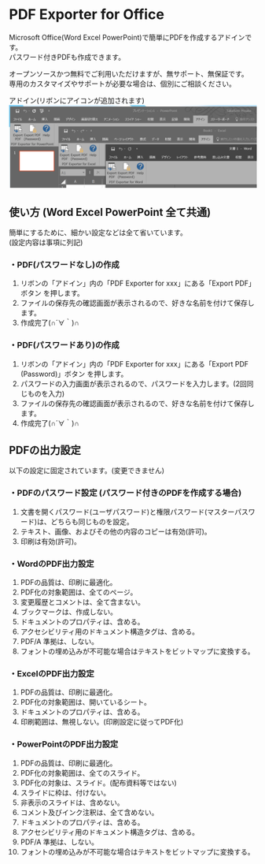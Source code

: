 PDF Exporter for Office
========

Microsoft Office(Word Excel PowerPoint)で簡単にPDFを作成するアドインです。  
パスワード付きPDFも作成できます。  

オープンソースかつ無料でご利用いただけますが、無サポート、無保証です。  
専用のカスタマイズやサポートが必要な場合は、個別にご相談ください。  

アドイン(リボンにアイコンが追加されます)  
![Screenshot](https://github.com/t-miyake/PdfExporterForOffice/blob/master/Screenshots/Screenshot.png) 


## 使い方 (Word Excel PowerPoint 全て共通)  
簡単にするために、細かい設定などは全て省いています。  
(設定内容は事項に列記)

### ・PDF(パスワードなし)の作成  
1. リボンの「アドイン」内の「PDF Exporter for xxx」にある「Export PDF」ボタン を押します。
1. ファイルの保存先の確認画面が表示されるので、好きな名前を付けて保存します。
1. 作成完了(∩´∀｀)∩   
 
### ・PDF(パスワードあり)の作成  
1. リボンの「アドイン」内の「PDF Exporter for xxx」にある「Export PDF (Password)」ボタン を押します。
1. パスワードの入力画面が表示されるので、パスワードを入力します。(2回同じものを入力)
1. ファイルの保存先の確認画面が表示されるので、好きな名前を付けて保存します。
1. 作成完了(∩´∀｀)∩  
  
## PDFの出力設定
以下の設定に固定されています。(変更できません)

### ・PDFのパスワード設定 (パスワード付きのPDFを作成する場合)
1. 文書を開くパスワード(ユーザパスワード)と権限パスワード(マスターパスワード)は、どちらも同じものを設定。
1. テキスト、画像、およびその他の内容のコピーは有効(許可)。
1. 印刷は有効(許可)。

### ・WordのPDF出力設定  
1. PDFの品質は、印刷に最適化。  
1. PDF化の対象範囲は、全てのページ。  
1. 変更履歴とコメントは、全て含まない。  
1. ブックマークは、作成しない。  
1. ドキュメントのプロパティは、含める。  
1. アクセシビリティ用のドキュメント構造タグは、含める。  
1. PDF/A 準拠は、しない。  
1. フォントの埋め込みが不可能な場合はテキストをビットマップに変換する。  

### ・ExcelのPDF出力設定
1. PDFの品質は、印刷に最適化。
1. PDF化の対象範囲は、開いているシート。
1. ドキュメントのプロパティは、含める。
1. 印刷範囲は、無視しない。(印刷設定に従ってPDF化)

### ・PowerPointのPDF出力設定
 1. PDFの品質は、印刷に最適化。
 1. PDF化の対象範囲は、全てのスライド。
 1. PDF化の対象は、スライド。(配布資料等ではない)
 1. スライドに枠は、付けない。
 1. 非表示のスライドは、含めない。
 1. コメント及びインク注釈は、全て含めない。
 1. ドキュメントのプロパティは、含める。
 1. アクセシビリティ用のドキュメント構造タグは、含める。
 1. PDF/A 準拠は、しない。
 1. フォントの埋め込みが不可能な場合はテキストをビットマップに変換する。
